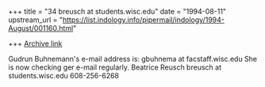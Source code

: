+++
title = "34 breusch at students.wisc.edu"
date = "1994-08-11"
upstream_url = "https://list.indology.info/pipermail/indology/1994-August/001160.html"

+++
[Archive link](https://list.indology.info/pipermail/indology/1994-August/001160.html)

Gudrun Buhnemann's e-mail address is:
gbuhnema at facstaff.wisc.edu
She is now checking ger e-mail regularly.
Beatrice Reusch
breusch at students.wisc.edu
608-256-6268






